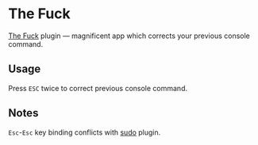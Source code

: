 # The Fuck

[The Fuck](https://github.com/nvbn/thefuck) plugin — magnificent app which corrects your previous console command.

## Usage
Press `ESC` twice to correct previous console command.

## Notes
`Esc`-`Esc` key binding conflicts with [sudo](https://github.com/lovejavaee/oh-my-zsh/tree/master/plugins/sudo) plugin.
